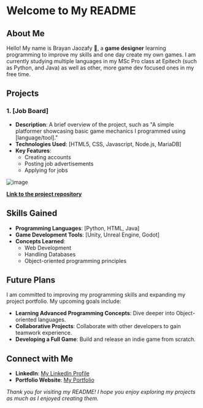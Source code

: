 ## 
# Welcome to My README

## About Me
Hello! My name is Brayan Jaozafy 👋, a **game designer** learning programming to improve my skills and one day create my own games. I am currently studying multiple languages in my MSc Pro class at Epitech (such as Python, and Java) as well as other, more game dev focused ones in my free time.

## Projects

### 1. **[Job Board]**
- **Description**: A brief overview of the project, such as "A simple platformer showcasing basic game mechanics I programmed using [language/tool]."
- **Technologies Used**: [HTML5, CSS, Javascript, Node.js, MariaDB]
- **Key Features**:
  - Creating accounts
  - Posting job advertisements
  - Applying for jobs

![image](https://github.com/user-attachments/assets/1cd0c554-8217-4b2d-8cc8-a4e600c52244)

**[Link to the project repository](https://github.com/BrayouJ/Projet_Job_Board)**

## Skills Gained
- **Programming Languages**: [Python, HTML, Java]
- **Game Development Tools**: [Unity, Unreal Engine, Godot]
- **Concepts Learned**:
  - Web Development
  - Handling Databases
  - Object-oriented programming principles

## Future Plans
I am committed to improving my programming skills and expanding my project portfolio. My upcoming goals include:
- **Learning Advanced Programming Concepts**: Dive deeper into Object-oriented languages.
- **Collaborative Projects**: Collaborate with other developers to gain teamwork experience.
- **Developing a Full Game**: Build and release an indie game from scratch.

## Connect with Me
- **LinkedIn**: [My LinkedIn Profile](https://www.linkedin.com/in/brayan-jaozafy/)
- **Portfolio Website**: [My Portfolio](https://brayoujao.wixsite.com/website)

*Thank you for visiting my README! I hope you enjoy exploring my projects as much as I enjoyed creating them.*
